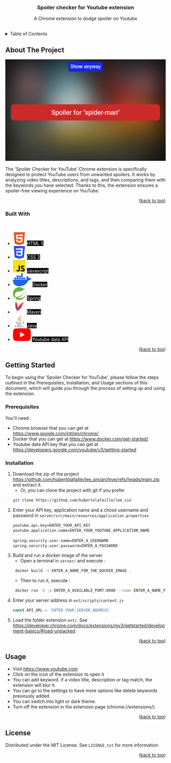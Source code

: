 <!-- PROJECT LOGO -->
<br />
<div align="center">

[//]: # (  <a href="https://github.com/hubertolafaille/lee_sin">)

[//]: # (    <img src="readme_ressource/image/lee_sin_logo.svg" alt="Logo" width="80" height="80">)

[//]: # (  </a>)

<h3 align="center">Spoiler checker for Youtube extension</h3>

  <p align="center">
    A Chrome extension to dodge spoiler on Youtube
    <br />
    <br />
  </p>
</div>



<!-- TABLE OF CONTENTS -->
<details>
  <summary>Table of Contents</summary>
  <ol>
    <li>
      <a href="#about-the-project">About The Project</a>
      <ul>
        <li><a href="#built-with">Built With</a></li>
      </ul>
    </li>
    <li>
      <a href="#getting-started">Getting Started</a>
      <ul>
        <li><a href="#prerequisites">Prerequisites</a></li>
        <li><a href="#installation">Installation</a></li>
      </ul>
    </li>
    <li><a href="#usage">Usage</a></li>
    <li><a href="#license">License</a></li>
  </ol>
</details>



<!-- ABOUT THE PROJECT -->
## About The Project

<p align="center"><img src="readme_resources/image/lee_sin_spoil_blocked.png" alt="project screenshot"/></p>

The 'Spoiler Checker for YouTube' Chrome extension is specifically designed to protect YouTube users from unwanted spoilers. It works by analyzing video titles, descriptions, and tags, and then comparing them with the keywords you have selected. Thanks to this, the extension ensures a spoiler-free viewing experience on YouTube.

<p align="right">(<a href="#readme-top">back to top</a>)</p>



### Built With
<br>
<ul>
    <li><img src="readme_resources/image/html5.svg" height="40px" alt="logo html 5"/> <span style="color: white; background-color: black">HTML 5</span></li>
    <li><img src="readme_resources/image/css3.svg" height="40px" alt="logo css 3"/> <span style="color: white; background-color: black">CSS 3</span></li>
    <li><img src="readme_resources/image/javascript.svg" height="40px" alt="logo javascript"/> <span style="color: white; background-color: black">Javascript</span></li>
    <li><img src="readme_resources/image/docker.svg" height="40px" alt="logo docker"/> <span style="color: white; background-color: black">Docker</span></li>
    <li><img src="readme_resources/image/spring.svg" height="40px" alt="logo spring"/> <span style="color: white; background-color: black">Spring</span></li>
    <li><img src="readme_resources/image/maven.svg" height="40px" alt="logo maven"/> <span style="color: white; background-color: black">Maven</span></li>
    <li><img src="readme_resources/image/java.svg" height="40px" alt="logo java"/> <span style="color: white; background-color: black">Java</span></li>
    <li><img src="readme_resources/image/youtube.png" height="40px" alt="logo youtube data api"/> <span style="color: white; background-color: black">Youtube data API</span></li>
</ul>

<p align="right">(<a href="#readme-top">back to top</a>)</p>



<!-- GETTING STARTED -->
## Getting Started

To begin using the 'Spoiler Checker for YouTube', please follow the steps outlined in the Prerequisites, Installation, and Usage sections of this document, which will guide you through the process of setting up and using the extension.

### Prerequisites

You'll need :
* Chrome browser that you can get at https://www.google.com/intl/en/chrome/
* Docker that you can get at https://www.docker.com/get-started/
* Youtube data API key that you can get at https://developers.google.com/youtube/v3/getting-started

### Installation

1. Download the zip of the project https://github.com/hubertolafaille/lee_sin/archive/refs/heads/main.zip and extract it.
   - Or, you can clone the project with git if you prefer
   ```sh
   git clone https://github.com/hubertolafaille/lee_sin
   ```
2. Enter your API key, application name and a chose username and password in `server/src/main/resources/application.properties`
   ```properties
   youtube.api.key=ENTER_YOUR_API_KEY
   youtube.application.name=ENTER_YOUR_YOUTUBE_APPLICATION_NAME

   spring.security.user.name=ENTER_A_USERNAME
   spring.security.user.password=ENTER_A_PASSWORD
   ```
3. Build and run a docker image of the server 
   - Open a terminal in `server/` and execute :
   ```sh
    docker build -t ENTER_A_NAME_FOR_THE_DOCKER_IMAGE .
   ```
    - Then to run it, execute :
   ```sh
    docker run -d -p ENTER_A_AVAILABLE_PORT:8080 --name ENTER_A_NAME_FOR_THE_DOCKER_CONTAINER YOUR_DOCKER_IMAGE
   ```
4. Enter your server address in `ext/scripts/content.js`
   ```js
   const API_URL = 'ENTER_YOUR_SERVER_ADDRESS'
   ```
5. Load the folder extension `ext/`. See https://developer.chrome.com/docs/extensions/mv3/getstarted/development-basics/#load-unpacked 
   

<p align="right">(<a href="#readme-top">back to top</a>)</p>



<!-- USAGE EXAMPLES -->
## Usage

- Visit https://www.youtube.com
- Click on the icon of the extension to open it
- You can add keyword. if a video title, description or tag match, the extension will blur it.
- You can go to the settings to have more options like delete keywords previously added.
- You can switch into light or dark theme.
- Turn off the extension in the extension page (chrome://extensions/).

<p align="right">(<a href="#readme-top">back to top</a>)</p>

<!-- LICENSE -->
## License

Distributed under the MIT License. See `LICENSE.txt` for more information.

<p align="right">(<a href="#readme-top">back to top</a>)</p>
